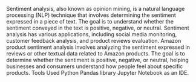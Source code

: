 Sentiment analysis, also known as opinion mining, is a natural language processing (NLP) technique that involves determining the sentiment expressed in a piece of text. The goal is to understand whether the sentiment conveyed in the text is positive, negative, or neutral. Sentiment analysis has various applications, including social media monitoring, customer feedback analysis, and product reviews evaluation.
Amazon product sentiment analysis involves analyzing the sentiment expressed in reviews or other textual data related to Amazon products. The goal is to determine whether the sentiment is positive, negative, or neutral, helping businesses and consumers understand how people feel about specific products.
Tools Used
Python
Pandas library
Jupyter Notebook as an IDE.
